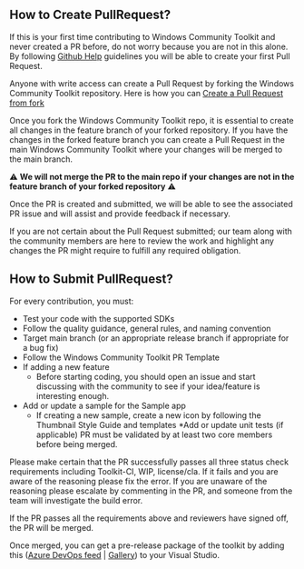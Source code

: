 ## How to Create PullRequest?

If this is your first time contributing to Windows Community Toolkit and never created a PR before, do not worry because you are not in this alone. By following [Github Help](https://docs.github.com/en/github/collaborating-with-issues-and-pull-requests/creating-a-pull-request) guidelines you will be able to create your first Pull Request.

Anyone with write access can create a Pull Request by forking the Windows Community Toolkit repository. Here is how you can [Create a Pull Request from fork](https://docs.github.com/en/github/collaborating-with-issues-and-pull-requests/creating-a-pull-request-from-a-fork)

Once you fork the Windows Community Toolkit repo, it is essential to create all changes in the feature branch of your forked repository. If you have the changes in the forked feature branch you can create a Pull Request in the main Windows Community Toolkit where your changes will be merged to the main branch. 

:warning: **We will not merge the PR to the main repo if your changes are not in the feature branch of your forked repository** :warning:
 
Once the PR is created and submitted, we will be able to see the associated PR issue and will assist and provide feedback if necessary.

If you are not certain about the Pull Request submitted; our team along with the community members are here to review the work and highlight any changes the PR might require to fulfill any required obligation.

## How to Submit PullRequest?

For every contribution, you must:
* Test your code with the supported SDKs
* Follow the quality guidance, general rules, and naming convention
* Target main branch (or an appropriate release branch if appropriate for a bug fix)
* Follow the Windows Community Toolkit PR Template 
* If adding a new feature
  * Before starting coding, you should open an issue and start discussing with the community to see if your idea/feature is interesting enough.
* Add or update a sample for the Sample app
  * If creating a new sample, create a new icon by following the Thumbnail Style Guide and templates
*Add or update unit tests (if applicable)
PR must be validated by at least two core members before being merged.

Please make certain that the PR successfully passes all three status check requirements including Toolkit-CI, WIP, license/cla. If it fails and you are aware of the reasoning please fix the error. If you are unaware of the reasoning please escalate by commenting in the PR, and someone from the team will investigate the build error. 

If the PR passes all the requirements above and reviewers have signed off, the PR will be merged. 

Once merged, you can get a pre-release package of the toolkit by adding this ([Azure DevOps feed](https://pkgs.dev.azure.com/dotnet/WindowsCommunityToolkit/_packaging/WindowsCommunityToolkit-MainLatest/nuget/v3/index.json) | [Gallery](https://dev.azure.com/dotnet/WindowsCommunityToolkit/_packaging?_a=feed&feed=WindowsCommunityToolkit-MainLatest)) to your Visual Studio.
